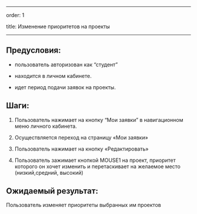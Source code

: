 ﻿---

order: 1

title: Изменение приоритетов на проекты 

---

## Предусловия:

-  пользователь авторизован как “студент”

-  находится в личном кабинете.

-  идет период подачи заявок на проекты.

## Шаги:

1. Пользователь нажимает на кнопку “Мои заявки”  в навигационном меню личного кабинета.

2. Осуществляется переход на страницу «Мои заявки»

3. Пользователь нажимает на кнопку «Редактировать»

4. Пользователь зажимает кнопкой MOUSE1 на проект, приоритет которого он хочет изменить и перетаскивает на желаемое место (низкий,средний, высокий)

## Ожидаемый результат:

Пользователь изменяет приоритеты выбранных им проектов
